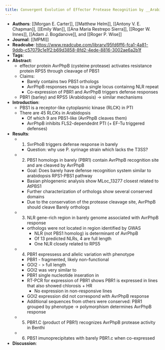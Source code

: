 ```yaml
---
title: Convergent Evolution of Effector Protease Recognition by __Arabidopsis__ and Barley
---
```


- **Authors**: [[Morgan E. Carter]], [[Matthew Helm]], [[Antony V. E. Chapman]], [[Emily Wan]], [[Ana Maria Restrepo Sierra]], [[Roger W. Innes]], [[Adam J. Bogdanove]], and [[Roger P. Wise]]
- **Journal**: [[MPMI]]
- **Readcube**: https://www.readcube.com/library/95fd6ff6-fca1-4a81-9ddb-c57079c1e1f2:b69d3858-8fd2-4ede-8816-3002ae6a2b1f
- **Tags**:
- **Abstract**:
	- effector protein AvrPhpB (cysteine protease) activates resistance protein RPS5 through cleavage of PBS1
	- Claims:
		- Barely contains two PBS1 orthologs
		- AvrPhpB responses maps to a single locus containng NLR repeat
		- Co-expression of PBR1 and AvrPhpB triggers defense responses
	- PBR1 (barley) and RPS5 (Arabidopsis) -> similar mechanisms
- **Introduction**:
	- PBS1 is a receptor-like cytoplasmic kinase (RLCK) in PTI
	- There are 45 RLCKs in Arabidopsis
		- Of which 9 are PBS1-like (AvrPhpB cleaves them)
		- AvrPhpB inhibits FLS2-dependednt PTI (+ EF-Tu triggered defenses)
- **Results**:
	- 1. SvrPhoB triggers defense response in barely
		- Question: why use P. syrinage strain which lacks the T3SS?
	- 2. PBS1 homologs in barely (PBR1) contain AvrPhpB recognition site and are cleaved by AvrPhpB
		- Goal: Does barely have defense recognition system similar to arabidopsis RPS1-PBS1 pathway
		- Basian phlogenenic analysis show MLoc_13277 closest related to AtPBS1
		- Further characterization of orthologs show several conserved domains
		- Due to the conservation of the protease cleavage site, AvrPhpB should cleave Barely orthologs
	- 3. NLR gene-rich region in barely genome associated with AvrPhpB response
		- orthologs were not located in region identified by GWAS
			- NLR (not PBS1 homolog) is determinant of AvrPhpB
			- Of 13 predicted NLRs, 4 are full length
			- One NLR closely related to RPS5
	- 4. PBR1 expressess and allelic variation with phenotype
		- PBR1 - fragmented, likely non-functional
		- GOI2 - > full length
		- GOI2 was very similar to
		- PBR1 single nucleotide inseration in
		- RT-PCR for expression of PBR1 shows PBR1 is expressed in lines that also showed chlorosis + HR
			- No expression in non-responsive lines
		- GOI2 expression did not correspond with AvrPhpB response
		- Additional sequences from others were conserved: PBR1 grouped by phenotype -> polymorphism determines AvrPhpB response
	- 5. PBR1.C (product of PBR1) recognizes AvrPhpB protease activity in Benthi
	- 6. PBS1 imunoprecipitates with barely PBR1.c when co-expressed
- **Discussion**: